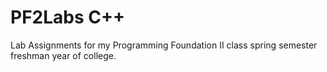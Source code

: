 # PF2Labs C++ 
Lab Assignments for my Programming Foundation II class spring semester freshman year of college.
